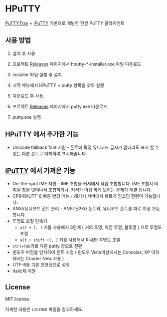 # HPuTTY


[PuTTYTray][1] + [iPuTTY][2] 기반으로 개발한 한글 PuTTY 클라이언트

## 사용 방법

1. 설치 후 사용

  1. 프로젝트 [Releases](https://github.com/teamnop/HPuTTY/releases/latest) 페이지에서 hputty-*-installer.exe 파일 다운로드
  2. installer 파일 실행 후 설치
  3. 시작 메뉴에서 HPuTTY &gt; putty 항목을 찾아 실행

2. 다운로드 후 사용

  1. 프로젝트 [Releases](https://github.com/teamnop/HPuTTY/releases/latest) 페이지에서 putty.exe 다운로드
  2. putty.exe 실행

## HPuTTY 에서 추가한 기능

* Unicode fallback font 지원 - 폰트에 특정 유니코드 글자가 없더라도 표시 할 수 있는 다른 폰트로 대체하여 표시해줍니다.

## [iPuTTY][2] 에서 가져온 기능

* On-the-spot IME 지원 - IME 조합을 커서에서 직접 조합합니다. IME 조합시 터미널 창을 벗어나서 조합하거나, 커서가 이상 하게 보이는 문제가 해결 됩니다.
* CP949/UTF-8 빠른 변경 메뉴 - 레거시 서버에서 빠르게 인코딩 전환이 가능합니다.
* ANSI/유니코드 폰트 분리 - ANSI 문자와 폰트와, 유니코드 폰트를 따로 지정 가능합니다.
* 투명도 조절 단축키
  * `alt + [, ]` 키를 사용해서 3단계 ( 거의 투명, 약간 투명, 불투명 ) 으로 투명도 조절
  * `alt + shift +[, ]` 키를 사용해서 미세한 투명도 조절
* `Ctrl+Tab`키로 다른 putty 창으로 전환
* 윈도우 버전을 인식하여 폰트 지정 ( 윈도우 Vista이상에서는 Consolas, XP 이하에서는 Courier New 사용 )
* UTF-8을 기본 인코딩으로 설정
* Italic체 지원  

## License

MIT license.

자세한 내용은 `LICENCE` 파일을 참고하세요.

  [1]: https://puttytray.goeswhere.com/
  [2]: https://bitbucket.org/daybreaker/iputty/
